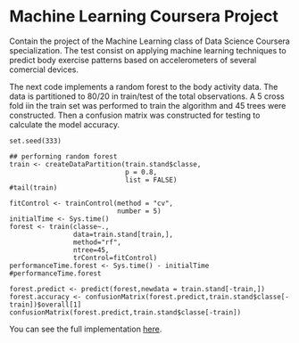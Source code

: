 # Machine Learning Coursera Project

Contain the project of the Machine Learning class of Data Science Coursera specialization. The test consist on applying machine learning techniques to predict body exercise patterns based on accelerometers of several comercial devices.

The next code implements a random forest to the body activity data. The
data is partitioned to 80/20 in train/test of the total observations. 
A 5 cross fold iin the train set was performed to train the algorithm
and 45 trees were constructed. Then a confusion matrix was constructed
for testing to calculate the model accuracy.

```
set.seed(333)

## performing random forest
train <- createDataPartition(train.stand$classe,
                             p = 0.8,
                             list = FALSE)
#tail(train)

fitControl <- trainControl(method = "cv",
                           number = 5)
initialTime <- Sys.time()
forest <- train(classe~.,
                data=train.stand[train,],
                method="rf",
                ntree=45,
                trControl=fitControl)
performanceTime.forest <- Sys.time() - initialTime
#performanceTime.forest

forest.predict <- predict(forest,newdata = train.stand[-train,])
forest.accuracy <- confusionMatrix(forest.predict,train.stand$classe[-train])$overall[1] 
confusionMatrix(forest.predict,train.stand$classe[-train])
```

You can see the full implementation <a href="https://caramirezal.github.io/dataScience/machineLearningCourseraProject.html">here</a>.